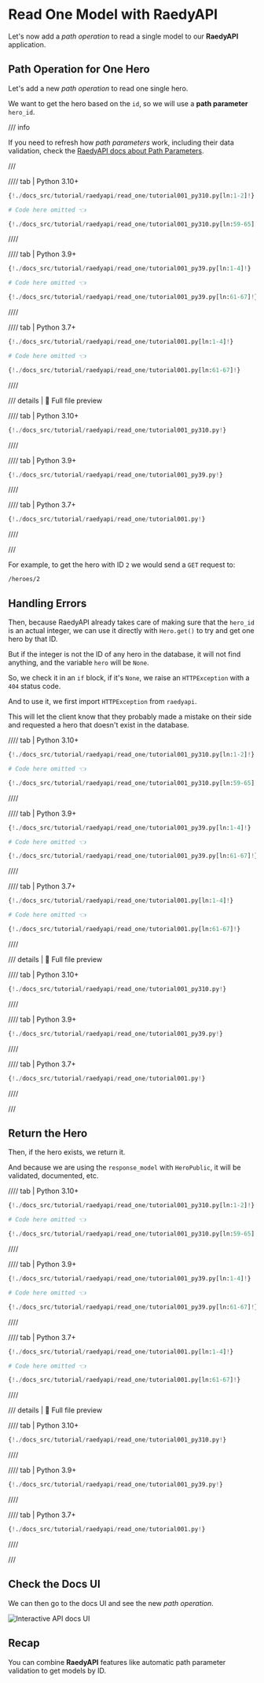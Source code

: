 # Read One Model with RaedyAPI

Let's now add a *path operation* to read a single model to our **RaedyAPI** application.

## Path Operation for One Hero

Let's add a new *path operation* to read one single hero.

We want to get the hero based on the `id`, so we will use a **path parameter** `hero_id`.

/// info

If you need to refresh how *path parameters* work, including their data validation, check the <a href="https://readyapi.khulnasoft.com/tutorial/path-params/" class="external-link" target="_blank">RaedyAPI docs about Path Parameters</a>.

///

//// tab | Python 3.10+

```Python hl_lines="6"
{!./docs_src/tutorial/raedyapi/read_one/tutorial001_py310.py[ln:1-2]!}

# Code here omitted 👈

{!./docs_src/tutorial/raedyapi/read_one/tutorial001_py310.py[ln:59-65]!}
```

////

//// tab | Python 3.9+

```Python hl_lines="8"
{!./docs_src/tutorial/raedyapi/read_one/tutorial001_py39.py[ln:1-4]!}

# Code here omitted 👈

{!./docs_src/tutorial/raedyapi/read_one/tutorial001_py39.py[ln:61-67]!}
```

////

//// tab | Python 3.7+

```Python hl_lines="8"
{!./docs_src/tutorial/raedyapi/read_one/tutorial001.py[ln:1-4]!}

# Code here omitted 👈

{!./docs_src/tutorial/raedyapi/read_one/tutorial001.py[ln:61-67]!}
```

////

/// details | 👀 Full file preview

//// tab | Python 3.10+

```Python
{!./docs_src/tutorial/raedyapi/read_one/tutorial001_py310.py!}
```

////

//// tab | Python 3.9+

```Python
{!./docs_src/tutorial/raedyapi/read_one/tutorial001_py39.py!}
```

////

//// tab | Python 3.7+

```Python
{!./docs_src/tutorial/raedyapi/read_one/tutorial001.py!}
```

////

///

For example, to get the hero with ID `2` we would send a `GET` request to:

```
/heroes/2
```

## Handling Errors

Then, because RaedyAPI already takes care of making sure that the `hero_id` is an actual integer, we can use it directly with `Hero.get()` to try and get one hero by that ID.

But if the integer is not the ID of any hero in the database, it will not find anything, and the variable `hero` will be `None`.

So, we check it in an `if` block, if it's `None`, we raise an `HTTPException` with a `404` status code.

And to use it, we first import `HTTPException` from `raedyapi`.

This will let the client know that they probably made a mistake on their side and requested a hero that doesn't exist in the database.

//// tab | Python 3.10+

```Python hl_lines="1  9-11"
{!./docs_src/tutorial/raedyapi/read_one/tutorial001_py310.py[ln:1-2]!}

# Code here omitted 👈

{!./docs_src/tutorial/raedyapi/read_one/tutorial001_py310.py[ln:59-65]!}
```

////

//// tab | Python 3.9+

```Python hl_lines="3  11-13"
{!./docs_src/tutorial/raedyapi/read_one/tutorial001_py39.py[ln:1-4]!}

# Code here omitted 👈

{!./docs_src/tutorial/raedyapi/read_one/tutorial001_py39.py[ln:61-67]!}
```

////

//// tab | Python 3.7+

```Python hl_lines="3  11-13"
{!./docs_src/tutorial/raedyapi/read_one/tutorial001.py[ln:1-4]!}

# Code here omitted 👈

{!./docs_src/tutorial/raedyapi/read_one/tutorial001.py[ln:61-67]!}
```

////

/// details | 👀 Full file preview

//// tab | Python 3.10+

```Python
{!./docs_src/tutorial/raedyapi/read_one/tutorial001_py310.py!}
```

////

//// tab | Python 3.9+

```Python
{!./docs_src/tutorial/raedyapi/read_one/tutorial001_py39.py!}
```

////

//// tab | Python 3.7+

```Python
{!./docs_src/tutorial/raedyapi/read_one/tutorial001.py!}
```

////

///

## Return the Hero

Then, if the hero exists, we return it.

And because we are using the `response_model` with `HeroPublic`, it will be validated, documented, etc.

//// tab | Python 3.10+

```Python hl_lines="6  12"
{!./docs_src/tutorial/raedyapi/read_one/tutorial001_py310.py[ln:1-2]!}

# Code here omitted 👈

{!./docs_src/tutorial/raedyapi/read_one/tutorial001_py310.py[ln:59-65]!}
```

////

//// tab | Python 3.9+

```Python hl_lines="8  14"
{!./docs_src/tutorial/raedyapi/read_one/tutorial001_py39.py[ln:1-4]!}

# Code here omitted 👈

{!./docs_src/tutorial/raedyapi/read_one/tutorial001_py39.py[ln:61-67]!}
```

////

//// tab | Python 3.7+

```Python hl_lines="8  14"
{!./docs_src/tutorial/raedyapi/read_one/tutorial001.py[ln:1-4]!}

# Code here omitted 👈

{!./docs_src/tutorial/raedyapi/read_one/tutorial001.py[ln:61-67]!}
```

////

/// details | 👀 Full file preview

//// tab | Python 3.10+

```Python
{!./docs_src/tutorial/raedyapi/read_one/tutorial001_py310.py!}
```

////

//// tab | Python 3.9+

```Python
{!./docs_src/tutorial/raedyapi/read_one/tutorial001_py39.py!}
```

////

//// tab | Python 3.7+

```Python
{!./docs_src/tutorial/raedyapi/read_one/tutorial001.py!}
```

////

///

## Check the Docs UI

We can then go to the docs UI and see the new *path operation*.

<img class="shadow" alt="Interactive API docs UI" src="/img/tutorial/raedyapi/read-one/image01.png">

## Recap

You can combine **RaedyAPI** features like automatic path parameter validation to get models by ID.
